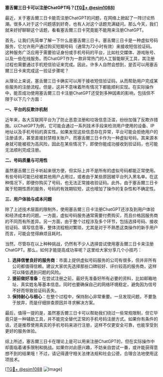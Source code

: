 **塞舌爾三日卡可以注册ChatGPT吗？[[TG💪+ @esim1088](https://t.me/s/esim1088)]**

最近，关于塞舌爾三日卡能否注册ChatGPT的问题，在网络上掀起了一阵讨论热潮。很多人对于这个问题感到好奇，也有人对这个话题充满疑问。那么今天，我们就来好好聊聊这个话题，看看塞舌爾三日卡究竟能不能用来注册ChatGPT。

首先，让我们先简单了解一下什么是塞舌爾三日卡。塞舌爾三日卡是一种虚拟号码服务，它允许用户通过购买短期号码（通常为72小时有效）来接收短信验证码。这种服务广泛应用于需要验证身份或手机号码的平台，比如社交媒体、游戏账号、以及一些在线服务。而ChatGPT作为一款非常热门的人工智能聊天工具，其注册过程也需要通过手机短信验证来完成。因此，许多人自然会想到，是否可以用塞舌爾三日卡来完成这一验证步骤呢？

从理论上来说，塞舌爾三日卡确实可以用于接收短信验证码，从而帮助用户完成某些服务的注册流程。但是，这并不意味着所有情况下都能顺利实现。在实际操作中，能否成功使用塞舌爾三日卡注册ChatGPT还受到多种因素的影响，包括但不限于以下几个方面：

**一、平台的反欺诈机制**

近年来，各大互联网平台为了防止恶意注册和垃圾信息泛滥，纷纷加强了反欺诈措施。以ChatGPT为例，它可能会通过一系列技术手段来检测用户使用的设备、IP地址以及手机号码的真实性。如果发现这些信息存在异常，平台可能会拒绝用户的注册请求，甚至直接封禁相关账户。而塞舌爾三日卡作为一种虚拟号码，其来源本身就可能被视为高风险，因此在某些情况下，即使你能成功接收到验证码，也可能无法顺利完成注册。

**二、号码质量与可用性**

虽然塞舌爾三日卡听起来很方便，但实际上并不是所有的虚拟号码都能正常使用。有些号码可能已经被其他用户占用过，或者由于某些原因被平台列入黑名单。在这种情况下，即便你购买了号码，也无法正常接收验证码。此外，由于塞舌爾三日卡属于短期性质的服务，号码的有效期较短，这也增加了操作的复杂性和不确定性。

**三、用户体验与成本问题**

除了上述技术层面的限制外，使用塞舌爾三日卡注册ChatGPT还涉及到用户体验和经济成本的问题。一方面，虚拟号码服务通常需要付费购买，而且价格因服务商的不同而有所差异。另一方面，由于整个过程涉及多个环节，包括选择号码、接收验证码、填写信息等，整体流程相对繁琐，尤其是对于不熟悉这类操作的新手用户而言，可能会觉得麻烦且耗时。

当然，尽管存在以上种种挑战，仍然有不少人选择尝试使用塞舌爾三日卡来注册ChatGPT。那么，如何才能提高成功率呢？这里给大家分享几个小技巧：

1. **选择信誉良好的服务商**：市面上提供虚拟号码服务的公司有很多，但并非所有公司都值得信赖。建议大家优先选择那些口碑较好、评价较高的服务商，这样可以降低遇到问题的风险。
2. **提前做好准备**：在尝试注册之前，最好先准备好所有必要的资料，比如邮箱地址、真实姓名等基本信息。同时也要确保自己的网络环境稳定，避免因为信号不好而导致验证码丢失。
3. **保持耐心与细心**：在整个过程中，保持耐心非常重要。一旦发现问题，不要急于放弃，而是仔细排查原因并寻求解决方案。

最后，值得一提的是，虽然塞舌爾三日卡可以帮助我们绕过一些常规限制，但它毕竟只是一种辅助工具，并不能完全替代正常的手机号码注册方式。如果你有条件的话，还是推荐使用真实的手机号码来进行注册，这样不仅更安全可靠，也能享受到更好的服务体验。

综上所述，塞舌爾三日卡在理论上是可以用来注册ChatGPT的，但在实际操作中却面临着诸多限制和挑战。如果你对此感兴趣，不妨亲自尝试一番，或许能获得意想不到的结果哦！不过，请记得遵守相关法律法规和社会公德，合理合法地使用这项技术。

[[TG💪+ @esim1088](https://t.me/s/esim1088) ![Image](https://i.postimg.cc/4NQfJmqS/Snipaste-2025-05-13-00-14-12.png)]